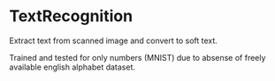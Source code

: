 # TextRecognition
Extract text from scanned image and convert to soft text.

Trained and tested for only numbers (MNIST) due to absense of freely available english alphabet dataset.
